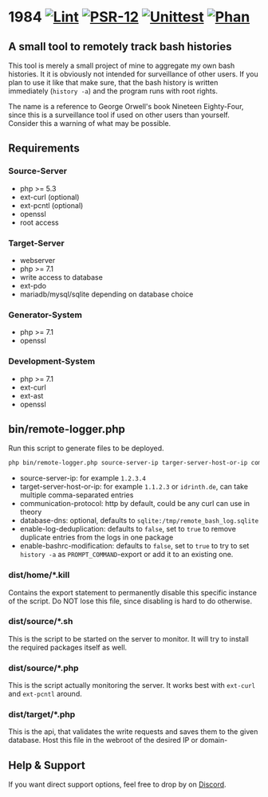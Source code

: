# 1984 [![Lint](https://github.com/Idrinth/1984/actions/workflows/lint.yml/badge.svg)](https://github.com/Idrinth/1984/actions/workflows/lint.yml) [![PSR-12](https://github.com/Idrinth/1984/actions/workflows/psr-12.yml/badge.svg)](https://github.com/Idrinth/1984/actions/workflows/psr-12.yml) [![Unittest](https://github.com/Idrinth/1984/actions/workflows/unittest.yml/badge.svg)](https://github.com/Idrinth/1984/actions/workflows/unittest.yml) [![Phan](https://github.com/Idrinth/1984/actions/workflows/phan.yml/badge.svg)](https://github.com/Idrinth/1984/actions/workflows/phan.yml)
## A small tool to remotely track bash histories

This tool is merely a small project of mine to aggregate my own bash histories. It it is obviously not intended for surveillance of other users. If you plan to use it like that make sure, that the bash history is written immediately (`history -a`) and the program runs with root rights.

The name is a reference to George Orwell's book Nineteen Eighty-Four, since this is a surveillance tool if used on other users than yourself. Consider this a warning of what may be possible.

## Requirements

### Source-Server

- php >= 5.3
- ext-curl (optional)
- ext-pcntl (optional)
- openssl
- root access

### Target-Server

- webserver
- php >= 7.1
- write access to database
- ext-pdo
- mariadb/mysql/sqlite depending on database choice

### Generator-System

- php >= 7.1
- openssl

### Development-System

- php >= 7.1
- ext-curl
- ext-ast
- openssl

## bin/remote-logger.php

Run this script to generate files to be deployed.
```sh
php bin/remote-logger.php source-server-ip targer-server-host-or-ip communication-protocol sdatabase-dns enable-log-deduplication enable-bashrc-modification
```

- source-server-ip: for example `1.2.3.4`
- target-server-host-or-ip: for example `1.1.2.3` or `idrinth.de`, can take multiple comma-separated entries
- communication-protocol: http by default, could be any curl can use in theory
- database-dns: optional, defaults to `sqlite:/tmp/remote_bash_log.sqlite`
- enable-log-deduplication: defaults to `false`, set to `true` to remove duplicate entries from the logs in one package
- enable-bashrc-modification: defaults to `false`, set to `true` to try to set `history -a` as `PROMPT_COMMAND`-export or add it to an existing one.

### dist/home/*.kill

Contains the export statement to permanently disable this specific instance of the script. Do NOT lose this file, since disabling is hard to do otherwise.

### dist/source/*.sh

This is the script to be started on the server to monitor. It will try to install the required packages itself as well.

### dist/source/*.php

This is the script actually monitoring the server. It works best with `ext-curl` and `ext-pcntl` around.

### dist/target/*.php

This is the api, that validates the write requests and saves them to the given database. Host this file in the webroot of the desired IP or domain-

## Help & Support

If you want direct support options, feel free to drop by on [Discord](https://discord.gg/xHSF8CGPTh).
